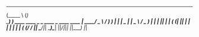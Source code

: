 
 ______                             _             
(_____ \                           (_)            
 _____) )__   ____ ____ _   _ ____  _ ____   ____ 
|  ____/ _ \ / ___) ___) | | |  _ \| |  _ \ / _  )
| |   | |_| | |  ( (___| |_| | | | | | | | ( (/ / 
|_|    \___/|_|   \____)\____| ||_/|_|_| |_|\____)
                             |_|         